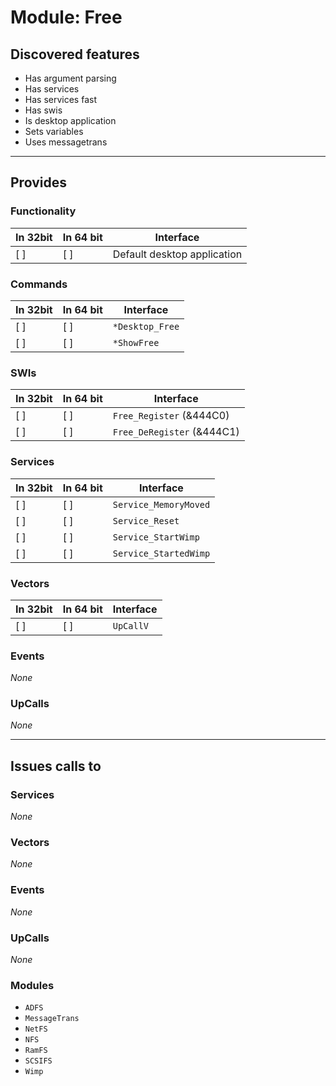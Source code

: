 # Module: Free

## Discovered features


* Has argument parsing
* Has services
* Has services fast
* Has swis
* Is desktop application
* Sets variables
* Uses messagetrans

---

## Provides

### Functionality

| In 32bit | In 64 bit | Interface |
|----------|-----------|-----------|
| [ ]      | [ ]       | Default desktop application |

### Commands


| In 32bit | In 64 bit | Interface |
|----------|-----------|-----------|
| [ ]      | [ ]       | `*Desktop_Free` |
| [ ]      | [ ]       | `*ShowFree` |


### SWIs


| In 32bit | In 64 bit | Interface |
|----------|-----------|-----------|
| [ ]      | [ ]       | `Free_Register` (&444C0) |
| [ ]      | [ ]       | `Free_DeRegister` (&444C1) |


### Services


| In 32bit | In 64 bit | Interface |
|----------|-----------|-----------|
| [ ]      | [ ]       | `Service_MemoryMoved` |
| [ ]      | [ ]       | `Service_Reset` |
| [ ]      | [ ]       | `Service_StartWimp` |
| [ ]      | [ ]       | `Service_StartedWimp` |


### Vectors


| In 32bit | In 64 bit | Interface |
|----------|-----------|-----------|
| [ ]      | [ ]       | `UpCallV` |


### Events


*None*


### UpCalls


*None*


---

## Issues calls to

### Services


*None*


### Vectors


*None*


### Events


*None*


### UpCalls


*None*


### Modules


* `ADFS`
* `MessageTrans`
* `NetFS`
* `NFS`
* `RamFS`
* `SCSIFS`
* `Wimp`


